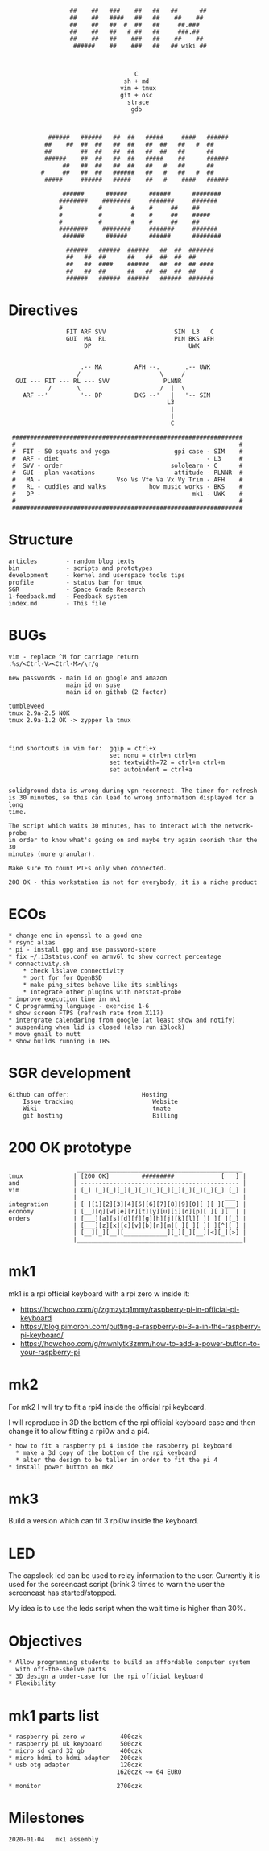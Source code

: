 
                     ##    ##   ###    ##   ##   ##      ##
                     ##    ##   ####   ##   ##    ##    ##
                     ##    ##   ##  #  ##   ##     ##.###
                     ##    ##   ##   # ##   ##     ###.##
                     ##    ##   ##    ###   ##    ##    ##
                      ######    ##    ###   ##   ## wiki ##



                                       C
                                    sh + md
                                   vim + tmux
                                   git + osc
                                     strace
                                      gdb



               ######   ######   ##  ##   #####     ####   ######
              ##    ##  ##  ##   ##  ##   ##  ##   ##   #  ##
              ##        ##  ##   ##  ##   ##  ##   ##      ##
              ######    ##  ##   ##  ##   #####    ##      ######
                   ##   ##  ##   ##  ##   ##   #   ##      ##
             #     ##   ##  ##   ######   ##   #   ##   #  ##
              #####     ######   #####    ##   #    ####   ######

                   ######      ######      ######      ########
                  ########    ########     #######     #######
                  #          #        #    #     ##    ##
                  #          #        #    #     ##    #####
                  #          #        #    #     ##    ##
                  ########    ########     #######     #######
                   ######      ######      ######      ########

                    ######   ######  ######   ##  ##  #######
                    ##   ##  ##      ##   ##  ##  ##  ##
                    ##   ##  ####    ######   ##  ##  ## ####
                    ##   ##  ##      ##   ##  ##  ##  ##    #
                    ######   ######  ######   ######  #######


# Directives

                    FIT ARF SVV                   SIM  L3   C
                    GUI  MA  RL                   PLN BKS AFH
                         DP                           UWK


                        .-- MA         AFH --.       .-- UWK
                       /                      \     /
      GUI --- FIT --- RL --- SVV               PLNNR
               /       \                      /  |  \
        ARF --'         '-- DP         BKS --'   |   '-- SIM
                                                L3
                                                 |
                                                 |
                                                 C

     ################################################################
     #                                                              #
     #  FIT - 50 squats and yoga                  gpi case - SIM    #
     #  ARF - diet                                         - L3     #
     #  SVV - order                              sololearn - C      #
     #  GUI - plan vacations                      attitude - PLNNR  #
     #   MA -                     Vso Vs Vfe Va Vx Vy Trim - AFH    #
     #   RL - cuddles and walks            how music works - BKS    #
     #   DP -                                          mk1 - UWK    #
     #                                                              #
     ################################################################

# Structure

    articles        - random blog texts
    bin             - scripts and prototypes
    development     - kernel and userspace tools tips
    profile         - status bar for tmux
    SGR             - Space Grade Research
    1-feedback.md   - Feedback system
    index.md        - This file

# BUGs

    vim - replace ^M for carriage return
    :%s/<Ctrl-V><Ctrl-M>/\r/g

    new passwords - main id on google and amazon
                    main id on suse
                    main id on github (2 factor)

    tumbleweed
    tmux 2.9a-2.5 NOK
    tmux 2.9a-1.2 OK -> zypper la tmux



    find shortcuts in vim for:  gqip = ctrl+x
                                set nonu = ctrl+n ctrl+n
                                set textwidth=72 = ctrl+m ctrl+m
                                set autoindent = ctrl+a


    solidground data is wrong during vpn reconnect. The timer for refresh
	is 30 minutes, so this can lead to wrong information displayed for a long
	time.

    The script which waits 30 minutes, has to interact with the network-probe
    in order to know what's going on and maybe try again soonish than the 30
    minutes (more granular).

    Make sure to count PTFs only when connected.

    200 OK - this workstation is not for everybody, it is a niche product

# ECOs

    * change enc in openssl to a good one
    * rsync alias
    * pi - install gpg and use password-store
    * fix ~/.i3status.conf on armv6l to show correct percentage
    * connectivity.sh
        * check l3slave connectivity
		* port for for OpenBSD
        * make ping_sites behave like its simblings
        * Integrate other plugins with netstat-probe
    * improve execution time in mk1
    * C programming language - exercise 1-6
    * show screen FTPS (refresh rate from X11?)
    * intergrate calendaring from google (at least show and notify)
	* suspending when lid is closed (also run i3lock)
    * move gmail to mutt
    * show builds running in IBS

# SGR development

    Github can offer:                    Hosting
        Issue tracking                      Website
        Wiki                                tmate
        git hosting                         Billing

# 200 OK prototype

                       ______________________________________________
    tmux              | [200 OK]         #########             [   ] |
    and               | -------------------------------------------- |
    vim               | [_] [_][_][_][_][_][_][_][_][_][_][_][_] [_] |
                      |                                         ___  |
    integration       | [ ][1][2][3][4][5][6][7][8][9][0][ ][ ][___] |
    economy           | [__][q][w][e][r][t][y][u][i][o][p][ ][ ][  | |
    orders            | [___][a][s][d][f][g][h][j][k][l][ ][ ][ ][_] |
                      | [___][z][x][c][v][b][n][m][ ][ ][ ][ ][^][ ] |
                      | [__][_][__][____________][_][_][__][<][_][>] |
                      |______________________________________________|

# mk1

mk1 is a rpi official keyboard with a rpi zero w inside it:

  * https://howchoo.com/g/zgmzytq1mmy/raspberry-pi-in-official-pi-keyboard
  * https://blog.pimoroni.com/putting-a-raspberry-pi-3-a-in-the-raspberry-pi-keyboard/
  * https://howchoo.com/g/mwnlytk3zmm/how-to-add-a-power-button-to-your-raspberry-pi

# mk2

For mk2 I will try to fit a rpi4 inside the official rpi keyboard.

I will reproduce in 3D the bottom of the rpi official keyboard case and
then change it to allow fitting a rpi0w and a pi4.

    * how to fit a raspberry pi 4 inside the raspberry pi keyboard
      * make a 3d copy of the bottom of the rpi keyboard
      * alter the design to be taller in order to fit the pi 4
    * install power button on mk2

# mk3

Build a version which can fit 3 rpi0w inside the keyboard.

# LED

The capslock led can be used to relay information to the user. Currently
it is used for the screencast script (brink 3 times to warn the user the
screencast has started/stopped.

My idea is to use the leds script when the wait time is higher than 30%.

# Objectives

    * Allow programming students to build an affordable computer system
      with off-the-shelve parts
    * 3D design a under-case for the rpi official keyboard
    * Flexibility

# mk1 parts list

    * raspberry pi zero w          400czk
    * raspberry pi uk keyboard     500czk
    * micro sd card 32 gb          400czk
    * micro hdmi to hdmi adapter   200czk
    * usb otg adapter              120czk
                                  1620czk ~= 64 EURO

    * monitor                     2700czk

# Milestones

    2020-01-04   mk1 assembly
